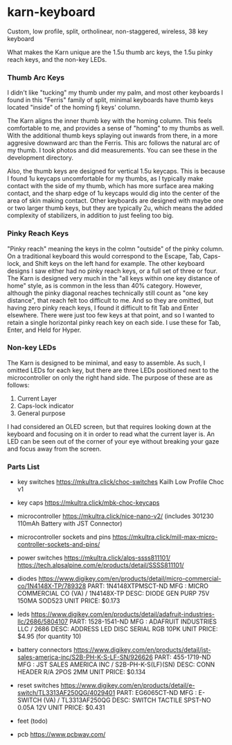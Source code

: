 # karn-keyboard

Custom, low profile, split, ortholinear, non-staggered, wireless, 38 key keyboard

What makes the Karn unique are the 1.5u thumb arc keys, the 1.5u pinky reach keys, and the non-key LEDs.


### Thumb Arc Keys

I didn't like "tucking" my thumb under my palm, and most other keyboards I found in this "Ferris" family of split, minimal keyboards have thumb keys located "inside" of the homing fj keys' column. 

The Karn aligns the inner thumb key with the homing column. This feels comfortable to me, and provides a sense of "homing" to my thumbs as well. With the additional thumb keys splaying out inwards from there, in a more aggresive downward arc than the Ferris. This arc follows the natural arc of my thumb. I took photos and did measurements. You can see these in the development directory. 

Also, the thumb keys are designed for vertical 1.5u keycaps. This is because I found 1u keycaps uncomfortable for my thumbs, as I typically make contact with the side of my thumb, which has more surface area making contact, and the sharp edge of 1u keycaps would dig into the center of the area of skin making contact. 
Other keyboards are designed with maybe one or two larger thumb keys, but they are typically 2u, which means the added complexity of stabilizers, in addition to just feeling too big.


### Pinky Reach Keys

"Pinky reach" meaning the keys in the colmn "outside" of the pinky column. On a traditional keyboard this would correspond to the Escape, Tab, Caps-lock, and Shift keys on the left hand for example. The other keyboard designs I saw either had no pinky reach keys, or a full set of three or four. The Karn is designed very much in the "all keys within one key distance of home" style, as is common in the less than 40% category. However, although the pinky diagonal reaches technically still count as "one key distance", that reach felt too difficult to me. And so they are omitted, but having zero pinky reach keys, I found it difficult to fit Tab and Enter elsewhere. There were just too few keys at that point, and so I wanted to retain a single horizontal pinky reach key on each side. I use these for Tab, Enter, and Held for Hyper. 


### Non-key LEDs

The Karn is designed to be minimal, and easy to assemble. As such, I omitted LEDs for each key, but there are three LEDs positioned next to the microcontroller on only the right hand side. The purpose of these are as follows:

1. Current Layer
2. Caps-lock indicator
3. General purpose

I had considered an OLED screen, but that requires looking down at the keyboard and focusing on it in order to read what the current layer is. An LED can be seen out of the corner of your eye without breaking your gaze and focus away from the screen.


### Parts List

- key switches
https://mkultra.click/choc-switches
Kailh Low Profile Choc v1

- key caps
https://mkultra.click/mbk-choc-keycaps

- microcontroller
https://mkultra.click/nice-nano-v2/
(includes 301230 110mAh Battery with JST Connector) 

- microcontroller sockets and pins
https://mkultra.click/mill-max-micro-controller-sockets-and-pins/

- power switches
https://mkultra.click/alps-ssss811101/
https://tech.alpsalpine.com/e/products/detail/SSSS811101/

- diodes
https://www.digikey.com/en/products/detail/micro-commercial-co/1N4148X-TP/789328
PART: 1N4148XTPMSCT-ND
MFG : MICRO COMMERCIAL CO (VA) / 1N4148X-TP
DESC: DIODE GEN PURP 75V 150MA SOD523
UNIT PRICE: $0.173

- leds
https://www.digikey.com/en/products/detail/adafruit-industries-llc/2686/5804107
PART: 1528-1541-ND
MFG : ADAFRUIT INDUSTRIES LLC / 2686
DESC: ADDRESS LED DISC SERIAL RGB 10PK
UNIT PRICE: $4.95 (for quantity 10)

- battery connectors
https://www.digikey.com/en/products/detail/jst-sales-america-inc/S2B-PH-K-S-LF-SN/926626
PART: 455-1719-ND
MFG : JST SALES AMERICA INC / S2B-PH-K-S(LF)(SN)
DESC: CONN HEADER R/A 2POS 2MM
UNIT PRICE: $0.134

- reset switches
https://www.digikey.com/en/products/detail/e-switch/TL3313AF250QG/4029401
PART: EG6065CT-ND
MFG : E-SWITCH (VA) / TL3313AF250QG
DESC: SWITCH TACTILE SPST-NO 0.05A 12V
UNIT PRICE: $0.431

- feet (todo)

- pcb
https://www.pcbway.com/

